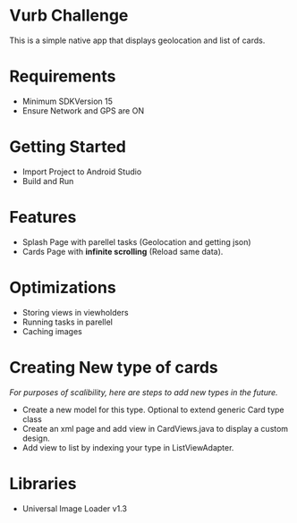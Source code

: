 Vurb Challenge
==============
This is a simple native app that displays geolocation and list of cards.

Requirements
=============
- Minimum SDKVersion 15
- Ensure Network and GPS are ON

Getting Started
===============
- Import Project to Android Studio
- Build and Run

Features
=========
- Splash Page with parellel tasks (Geolocation and getting json)
- Cards Page with **infinite scrolling** (Reload same data).

Optimizations
=============
- Storing views in viewholders
- Running tasks in parellel
- Caching images

Creating New type of cards
==========================
*For purposes of scalibility, here are steps to add new types in the future.*

- Create a new model for this type. Optional to extend generic Card type class
- Create an xml page and add view in CardViews.java to display a custom design.
- Add view to list by indexing your type in ListViewAdapter.

Libraries
=========
- Universal Image Loader v1.3
